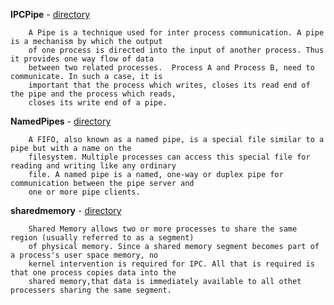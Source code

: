 **IPCPipe** - <a href = "https://github.com/abinashprabakar/Advanced-C/tree/main/IPC/IPCPipe">directory</a>

		A Pipe is a technique used for inter process communication. A pipe is a mechanism by which the output
		of one process is directed into the input of another process. Thus it provides one way flow of data
		between two related processes.  Process A and Process B, need to communicate. In such a case, it is
		important that the process which writes, closes its read end of the pipe and the process which reads,
		closes its write end of a pipe. 

**NamedPipes** - <a href = "https://github.com/abinashprabakar/Advanced-C/tree/main/IPC/NamedPipe">directory</a>

		A FIFO, also known as a named pipe, is a special file similar to a pipe but with a name on the
		filesystem. Multiple processes can access this special file for reading and writing like any ordinary
		file. A named pipe is a named, one-way or duplex pipe for communication between the pipe server and
		one or more pipe clients.

**sharedmemory** - <a href = "https://github.com/abinashprabakar/Advanced-C/tree/main/IPC/sharedmemory">directory</a>

		Shared Memory allows two or more processes to share the same region (usually referred to as a segment)
		of physical memory. Since a shared memory segment becomes part of a process's user space memory, no
		kernel intervention is required for IPC. All that is required is that one process copies data into the
		shared memory,that data is immediately available to all othet processers sharing the same segment.	

